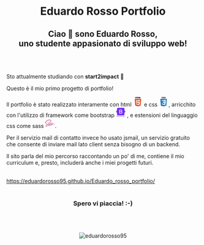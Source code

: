 <h1 align="center">Eduardo Rosso Portfolio</h1>


<h2 align="center">Ciao 👋 sono Eduardo Rosso,</br>uno studente appasionato di sviluppo web!</h2> </br> </br>


Sto attualmente studiando con **start2impact** 📖

<p align="left">Questo è il mio primo progetto di portfolio!</>

<p align="left">Il portfolio è stato realizzato interamente con html <img src="https://raw.githubusercontent.com/devicons/devicon/master/icons/html5/html5-original-wordmark.svg" alt="html5" width="25" height="25"/> e css <img src="https://raw.githubusercontent.com/devicons/devicon/master/icons/css3/css3-original-wordmark.svg" alt="css3" width="25" height="25"/>, arricchito con l'utilizzo di framework come bootstrap <img src="https://raw.githubusercontent.com/devicons/devicon/master/icons/bootstrap/bootstrap-plain-wordmark.svg" alt="bootstrap" width="25" height="25"/> , e estensioni del linguaggio css come sass <img src="https://raw.githubusercontent.com/devicons/devicon/master/icons/sass/sass-original.svg" alt="sass" width="25" height="25"/>.

Per il servizio mail di contatto invece ho usato jsmail, un servizio gratuito che consente di inviare mail lato client senza bisogno di un backend.

Il sito parla del mio percorso raccontando un po' di me, contiene il mio curriculum e, presto, includerà anche i miei progetti futuri.</p></br>
https://eduardorosso95.github.io/Eduardo_rosso_portfolio/
</br></br>


<h3 align="center">Spero vi piaccia! :-)</h3> </br></br>




<p align="center"> <img align="center" src="https://github-readme-stats.vercel.app/api/top-langs?username=eduardorosso95&show_icons=true&locale=en&layout=compact&theme=dark&langs_count=6" alt="eduardorosso95" /></p>


